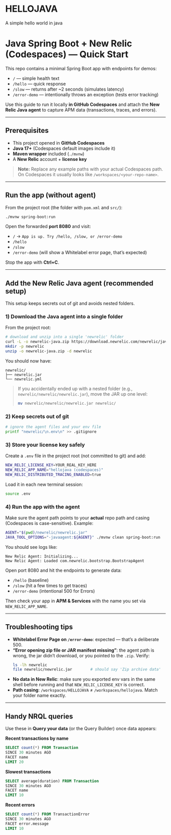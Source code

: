 # HELLOJAVA
A simple hello world in java


# Java Spring Boot + New Relic (Codespaces) — Quick Start

This repo contains a minimal Spring Boot app with endpoints for demos:
- `/` — simple health text
- `/hello` — quick response
- `/slow` — returns after ~2 seconds (simulates latency)
- `/error-demo` — intentionally throws an exception (tests error tracking)

Use this guide to run it locally **in GitHub Codespaces** and attach the **New Relic Java agent** to capture APM data (transactions, traces, and errors).

---

## Prerequisites
- This project opened in **GitHub Codespaces**
- **Java 17+** (Codespaces default images include it)
- **Maven wrapper** included (`./mvnw`)
- A **New Relic** account + **license key**

> **Note:** Replace any example paths with your actual Codespaces path. On Codespaces it usually looks like `/workspaces/<your-repo-name>`.

---

## Run the app (without agent)
From the project root (the folder with `pom.xml` and `src/`):

```bash
./mvnw spring-boot:run
```

Open the forwarded **port 8080** and visit:
- `/` → `App is up. Try /hello, /slow, or /error-demo`
- `/hello`
- `/slow`
- `/error-demo` (will show a Whitelabel error page, that’s expected)

Stop the app with **Ctrl+C**.

---

## Add the New Relic Java agent (recommended setup)
This setup keeps secrets out of git and avoids nested folders.

### 1) Download the Java agent into a single folder
From the project root:
```bash
# download and unzip into a single 'newrelic' folder
curl -L -o newrelic-java.zip https://download.newrelic.com/newrelic/java-agent/newrelic-agent/current/newrelic-java.zip
mkdir -p newrelic
unzip -o newrelic-java.zip -d newrelic
```

You should now have:
```
newrelic/
├── newrelic.jar
└── newrelic.yml
```

> If you accidentally ended up with a nested folder (e.g., `newrelic/newrelic/newrelic.jar`), move the JAR up one level:
> ```bash
> mv newrelic/newrelic/newrelic.jar newrelic/
> ```

### 2) Keep secrets out of git
```bash
# ignore the agent files and your env file
printf "newrelic/\n.env\n" >> .gitignore
```

### 3) Store your license key safely
Create a `.env` file in the project root (not committed to git) and add:

```bash
NEW_RELIC_LICENSE_KEY=YOUR_REAL_KEY_HERE
NEW_RELIC_APP_NAME="hellojava (codespaces)"
NEW_RELIC_DISTRIBUTED_TRACING_ENABLED=true
```

Load it in each new terminal session:
```bash
source .env
```

### 4) Run the app **with** the agent
Make sure the agent path points to your **actual** repo path and casing (Codespaces is case-sensitive). Example:

```bash
AGENT="$(pwd)/newrelic/newrelic.jar"
JAVA_TOOL_OPTIONS="-javaagent:${AGENT}" ./mvnw clean spring-boot:run
```

You should see logs like:
```
New Relic Agent: Initializing...
New Relic Agent: Loaded com.newrelic.bootstrap.BootstrapAgent
```
Open port 8080 and hit the endpoints to generate data:
- `/hello` (baseline)
- `/slow` (hit a few times to get traces)
- `/error-demo` (intentional 500 for Errors)

Then check your app in **APM & Services** with the name you set via `NEW_RELIC_APP_NAME`.

---

## Troubleshooting tips
- **Whitelabel Error Page on `/error-demo`**: expected — that’s a deliberate 500.
- **“Error opening zip file or JAR manifest missing”**: the agent path is wrong, the jar didn’t download, or you pointed to the `.zip`. Verify:
  ```bash
  ls -lh newrelic
  file newrelic/newrelic.jar        # should say 'Zip archive data'
  ```
- **No data in New Relic**: make sure you exported env vars in the same shell before running and that `NEW_RELIC_LICENSE_KEY` is correct.
- **Path casing**: `/workspaces/HELLOJAVA` ≠ `/workspaces/hellojava`. Match your folder name exactly.

---

## Handy NRQL queries
Use these in **Query your data** (or the Query Builder) once data appears:

**Recent transactions by name**
```sql
SELECT count(*) FROM Transaction
SINCE 30 minutes AGO
FACET name
LIMIT 20
```

**Slowest transactions**
```sql
SELECT average(duration) FROM Transaction
SINCE 30 minutes AGO
FACET name
LIMIT 10
```

**Recent errors**
```sql
SELECT count(*) FROM TransactionError
SINCE 30 minutes AGO
FACET error.message
LIMIT 10
```